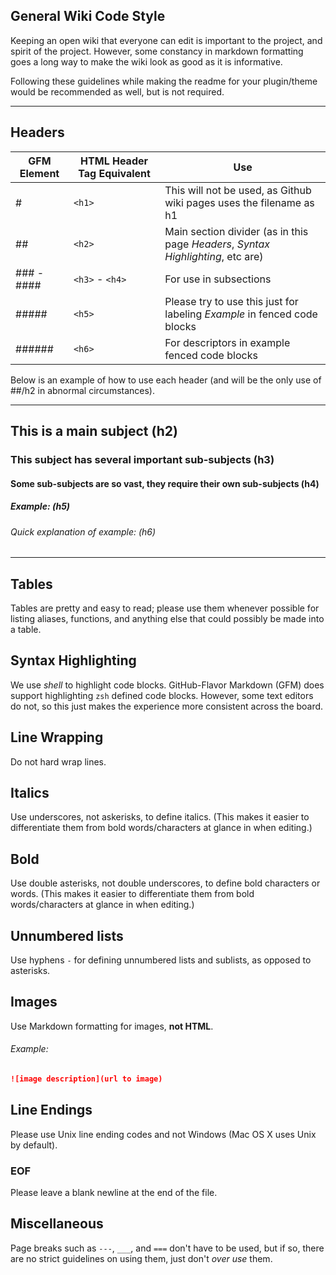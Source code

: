 ## General Wiki Code Style

Keeping an open wiki that everyone can edit is important to the project, and spirit of the project. However, some constancy in markdown formatting goes a long way to make the wiki look as good as it is informative.

Following these guidelines while making the readme for your plugin/theme would be recommended as well, but is not required.

---

## Headers

| GFM Element | HTML Header Tag Equivalent |                                      Use                                       |
| ----------- | -------------------------- | ------------------------------------------------------------------------------ |
| #           | `<h1>`                     | This will not be used, as Github wiki pages uses the filename as h1             |
| ##          | `<h2>`                     | Main section divider (as in this page _Headers_, _Syntax Highlighting_, etc are) |
| ### - ####  | `<h3>` - `<h4>`            | For use in subsections                                                         |
| #####       | `<h5>`                     | Please try to use this just for labeling _Example_ in fenced code blocks       |
| ######      | `<h6>`                     | For descriptors in example fenced code blocks                                  |

Below is an example of how to use each header (and will be the only use of ##/h2 in abnormal circumstances).

---

## This is a main subject (h2)

### This subject has several important sub-subjects (h3)

#### Some sub-subjects are so vast, they require their own sub-subjects (h4)

##### _Example:_ (h5)

###### _Quick explanation of example:_ (h6)

---

## Tables

Tables are pretty and easy to read; please use them whenever possible for listing aliases, functions, and anything else that could possibly be made into a table.

## Syntax Highlighting

We use _shell_ to highlight code blocks. GitHub-Flavor Markdown (GFM) does support highlighting `zsh` defined code blocks. However, some text editors do not, so this just makes the experience more consistent across the board.

## Line Wrapping

Do not hard wrap lines.

## Italics

Use underscores, not askerisks, to define italics. (This makes it easier to differentiate them from bold words/characters at glance in when editing.)

## Bold

Use double asterisks, not double underscores, to define bold characters or words. (This makes it easier to differentiate them from bold words/characters at glance in when editing.)

## Unnumbered lists

Use hyphens `-` for defining unnumbered lists and sublists, as opposed to asterisks.

## Images

Use Markdown formatting for images, **not HTML**.

###### _Example:_

```markdown
![image description](url to image)
```

## Line Endings

Please use Unix line ending codes and not Windows (Mac OS X uses Unix by default).

### EOF

Please leave a blank newline at the end of the file.

## Miscellaneous

Page breaks such as `---`, `___`, and `===` don't have to be used, but if so, there are no strict guidelines on using them, just don't _over use_ them.
